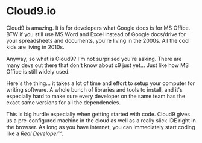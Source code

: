 # Cloud9.io

Cloud9 is amazing. It is for developers what Google docs is for MS Office. BTW if you still use MS Word and Excel instead of Google docs/drive for your spreadsheets and documents, you're living in the 2000s. All the cool kids are living in 2010s.

Anyway, so what is Cloud9? I'm not surprised you're asking. There are many devs out there that don't know about c9 just yet... Just like how MS Office is still widely used.

Here's the thing... it takes a lot of time and effort to setup your computer for writing software. A whole bunch of libraries and tools to install, and it's especially hard to make sure every developer on the same team has the exact same versions for all the dependencies.

This is big hurdle especially when getting started with code. Cloud9 gives us a pre-configured machine in the cloud as well as a really slick IDE right in the browser. As long as you have internet, you can immediately start coding like a _Real Developer_&trade;.
